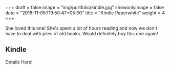 +++
draft = false
image = "img/portfolio/kindle.jpg"
showonlyimage = false
date = "2016-11-05T19:50:47+05:30"
title = "Kindle Paperwhite"
weight = 4
+++

She loved this one! She's spent a lot of hours reading and now we don't have to deal with piles of old books. Would definitely buy this one again!
<!--more-->


## Kindle

Details Here!
